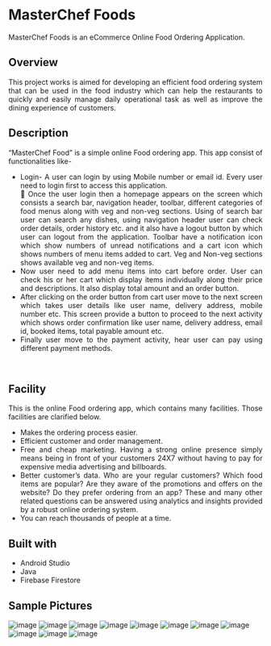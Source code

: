 <h1 dir="auto">MasterChef Foods</h1>
<p dir="auto">MasterChef Foods is an eCommerce Online Food Ordering Application.</p>
<h2 dir="auto"><strong>Overview</strong></h2>
<p dir="auto" style="text-align: justify;">This project works is aimed for developing an efficient food ordering system that can be used in the food industry which can help the restaurants to quickly and easily manage daily operational task as well as improve the dining experience of customers.</p>
<h2 dir="auto"><strong>Description</strong></h2>
<p dir="auto" style="text-align: justify;">&ldquo;MasterChef Food&rdquo; is a simple online Food ordering app. This app consist of functionalities like-</p>
<ul>
<li style="text-align: justify;">Login- A user can login by using Mobile number or email id. Every user need to login first to access this application.<br /> Once the user login then a homepage appears on the screen which consists a search bar, navigation header, toolbar, different categories of food menus along with veg and non-veg sections. Using of search bar user can search any dishes, using navigation header user can check order details, order history etc. and it also have a logout button by which user can logout from the application. Toolbar have a notification icon which show numbers of unread notifications and a cart icon which shows numbers of menu items added to cart. Veg and Non-veg sections shows available veg and non-veg items.</li>
<li style="text-align: justify;">Now user need to add menu items into cart before order. User can check his or her cart which display items individually along their price and descriptions. It also display total amount and an order button.</li>
<li style="text-align: justify;">After clicking on the order button from cart user move to the next screen which takes user details like user name, delivery address, mobile number etc. This screen provide a button to proceed to the next activity which shows order confirmation like user name, delivery address, email id, booked items, total payable amount etc.</li>
<li style="text-align: justify;">Finally user move to the payment activity, hear user can pay using different payment methods.</li>
</ul>
<p>&nbsp;</p>
<h2 dir="auto"><strong>Facility</strong></h2>
<p style="text-align: justify;">This is the online Food ordering app, which contains many facilities. Those facilities are clarified below.</p>
<ul>
<li style="text-align: justify;">Makes the ordering process easier.</li>
<li style="text-align: justify;">Efficient customer and order management.</li>
<li style="text-align: justify;">Free and cheap marketing. Having a strong online presence simply means being in front of your customers 24X7 without having to pay for expensive media advertising and billboards.</li>
<li style="text-align: justify;">Better customer&rsquo;s data. Who are your regular customers? Which food items are popular? Are they aware of the promotions and offers on the website? Do they prefer ordering from an app? These and many other related questions can be answered using analytics and insights provided by a robust online ordering system.</li>
<li style="text-align: justify;">You can reach thousands of people at a time.</li>
</ul>
<h2 dir="auto"><strong>Built with</strong></h2>
<ul dir="auto">
<li>Android Studio</li>
<li>Java</li>
<li>Firebase Firestore</li>
</ul>
<h2 dir="auto"><strong>Sample Pictures</strong></h2>

![image](https://user-images.githubusercontent.com/90409311/156402734-451e79c9-b131-4657-a6f3-19cc117f1621.png)
![image](https://user-images.githubusercontent.com/90409311/156403117-ab057989-552b-417e-b9f3-eb637c037f2c.png)
![image](https://user-images.githubusercontent.com/90409311/156406137-63ed48d7-9bb2-41c9-9285-dcf2d5bcc73a.png)
![image](https://user-images.githubusercontent.com/90409311/156410333-176909d2-7219-4899-913f-034baf488444.png)
![image](https://user-images.githubusercontent.com/90409311/156403374-e850fde9-00e2-4abf-be73-6c1fccf6028a.png)
![image](https://user-images.githubusercontent.com/90409311/156403681-206396b7-23ba-4a5d-b1a3-3b9941fdbf2e.png)
![image](https://user-images.githubusercontent.com/90409311/156404064-20ab6f57-10f0-438f-9498-5dbeec46f2a6.png)
![image](https://user-images.githubusercontent.com/90409311/156405404-64bf2297-cad4-4d1b-86c3-3344ad299df9.png)
![image](https://user-images.githubusercontent.com/90409311/156406915-40425c1e-7995-48d9-8671-a62c63b7546e.png) 
![image](https://user-images.githubusercontent.com/90409311/156407990-7fdf7bc1-6acb-4194-aeb4-a088991fb88e.png)
![image](https://user-images.githubusercontent.com/90409311/156407371-ab0001c4-051f-4987-a436-4c49d5b613d9.png)
